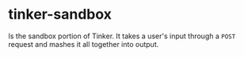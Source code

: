 # tinker-sandbox

Is the sandbox portion of Tinker. It takes a user's input through a `POST`
request and mashes it all together into output.

